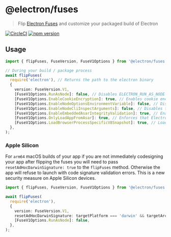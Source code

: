 # @electron/fuses

> Flip [Electron Fuses](https://github.com/electron/electron/blob/main/docs/tutorial/fuses.md) and customize your packaged build of Electron

[![CircleCI](https://circleci.com/gh/electron/fuses.svg?style=shield)](https://circleci.com/gh/electron/fuses)
[![npm version](http://img.shields.io/npm/v/@electron/fuses.svg)](https://npmjs.org/package/@electron/fuses)

## Usage

```typescript
import { flipFuses, FuseVersion, FuseV1Options } from '@electron/fuses';

// During your build / package process
await flipFuses(
  require('electron'), // Returns the path to the electron binary
  {
    version: FuseVersion.V1,
    [FuseV1Options.RunAsNode]: false, // Disables ELECTRON_RUN_AS_NODE
    [FuseV1Options.EnableCookieEncryption]: true, // Enables cookie encryption
    [FuseV1Options.EnableNodeOptionsEnvironmentVariable]: false, // Disables the NODE_OPTIONS environment variable
    [FuseV1Options.EnableNodeCliInspectArguments]: false, // Disables the --inspect and --inspect-brk family of CLI options
    [FuseV1Options.EnableEmbeddedAsarIntegrityValidation]: true, // Enables validation of the app.asar archive on macOS
    [FuseV1Options.OnlyLoadAppFromAsar]: true, // Enforces that Electron will only load your app from "app.asar" instead of its normal search paths
    [FuseV1Options.LoadBrowserProcessSpecificV8Snapshot]: true, // Loads V8 Snapshot from `browser_v8_context_snapshot.bin` for the browser process
  },
);
```

### Apple Silicon

For `arm64` macOS builds of your app if you are not immediately codesigning your app after flipping
the fuses you will need to pass `resetAdHocDarwinSignature: true` to the `flipFuses` method.  Otherwise
the app will refuse to launch with code signature validation errors.  This is a new security measure on
Apple Silicon devices.

```typescript
import { flipFuses, FuseVersion, FuseV1Options } from '@electron/fuses';

await flipFuses(
  require('electron'),
  {
    version: FuseVersion.V1,
    resetAdHocDarwinSignature: targetPlatform === 'darwin' && targetArch === 'arm64',
    [FuseV1Options.RunAsNode]: false,
  },
);
```
